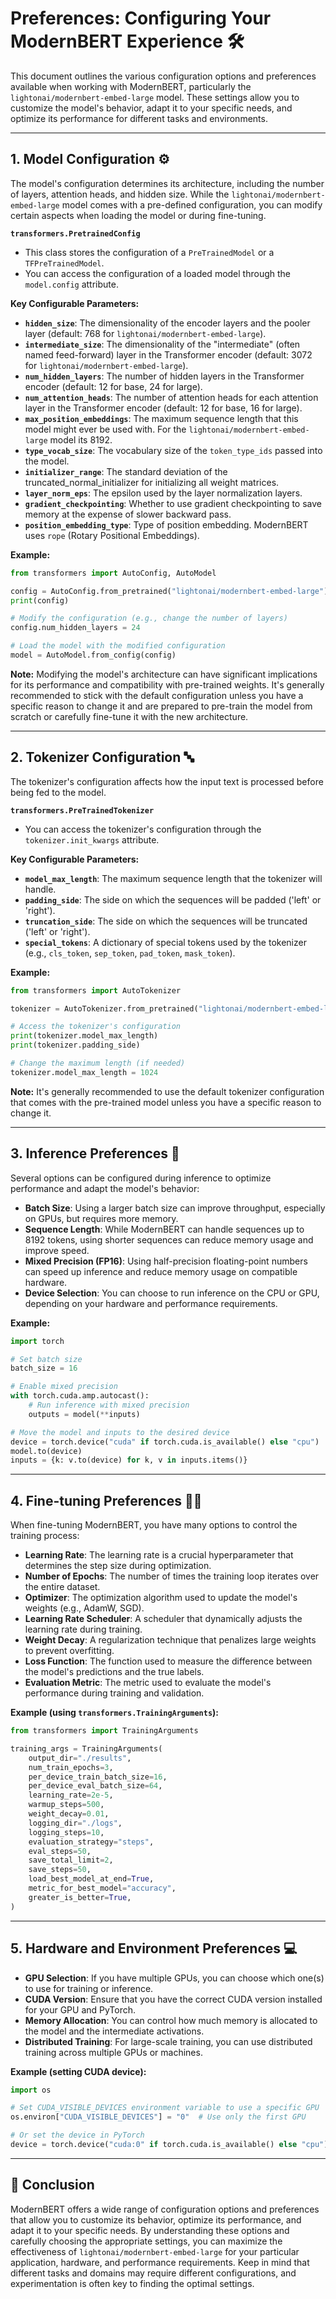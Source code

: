# Preferences: Configuring Your ModernBERT Experience 🛠️

This document outlines the various configuration options and preferences available when working with ModernBERT, particularly the `lightonai/modernbert-embed-large` model. These settings allow you to customize the model's behavior, adapt it to your specific needs, and optimize its performance for different tasks and environments.

---

## 1. Model Configuration ⚙️

The model's configuration determines its architecture, including the number of layers, attention heads, and hidden size. While the `lightonai/modernbert-embed-large` model comes with a pre-defined configuration, you can modify certain aspects when loading the model or during fine-tuning.

**`transformers.PretrainedConfig`**

-   This class stores the configuration of a `PreTrainedModel` or a `TFPreTrainedModel`.
-   You can access the configuration of a loaded model through the `model.config` attribute.

**Key Configurable Parameters:**

-   **`hidden_size`**: The dimensionality of the encoder layers and the pooler layer (default: 768 for `lightonai/modernbert-embed-large`).
-   **`intermediate_size`**: The dimensionality of the "intermediate" (often named feed-forward) layer in the Transformer encoder (default: 3072 for `lightonai/modernbert-embed-large`).
-   **`num_hidden_layers`**: The number of hidden layers in the Transformer encoder (default: 12 for base, 24 for large).
-   **`num_attention_heads`**: The number of attention heads for each attention layer in the Transformer encoder (default: 12 for base, 16 for large).
-   **`max_position_embeddings`**: The maximum sequence length that this model might ever be used with. For the `lightonai/modernbert-embed-large` model its 8192.
-   **`type_vocab_size`**: The vocabulary size of the `token_type_ids` passed into the model.
-   **`initializer_range`**: The standard deviation of the truncated_normal_initializer for initializing all weight matrices.
-   **`layer_norm_eps`**: The epsilon used by the layer normalization layers.
-   **`gradient_checkpointing`**: Whether to use gradient checkpointing to save memory at the expense of slower backward pass.
-   **`position_embedding_type`**: Type of position embedding. ModernBERT uses `rope` (Rotary Positional Embeddings).

**Example:**

```python
from transformers import AutoConfig, AutoModel

config = AutoConfig.from_pretrained("lightonai/modernbert-embed-large")
print(config)

# Modify the configuration (e.g., change the number of layers)
config.num_hidden_layers = 24

# Load the model with the modified configuration
model = AutoModel.from_config(config)
```

**Note:** Modifying the model's architecture can have significant implications for its performance and compatibility with pre-trained weights. It's generally recommended to stick with the default configuration unless you have a specific reason to change it and are prepared to pre-train the model from scratch or carefully fine-tune it with the new architecture.

---

## 2. Tokenizer Configuration 🔤

The tokenizer's configuration affects how the input text is processed before being fed to the model.

**`transformers.PreTrainedTokenizer`**

-   You can access the tokenizer's configuration through the `tokenizer.init_kwargs` attribute.

**Key Configurable Parameters:**

-   **`model_max_length`**: The maximum sequence length that the tokenizer will handle.
-   **`padding_side`**: The side on which the sequences will be padded ('left' or 'right').
-   **`truncation_side`**: The side on which the sequences will be truncated ('left' or 'right').
-   **`special_tokens`**: A dictionary of special tokens used by the tokenizer (e.g., `cls_token`, `sep_token`, `pad_token`, `mask_token`).

**Example:**

```python
from transformers import AutoTokenizer

tokenizer = AutoTokenizer.from_pretrained("lightonai/modernbert-embed-large")

# Access the tokenizer's configuration
print(tokenizer.model_max_length)
print(tokenizer.padding_side)

# Change the maximum length (if needed)
tokenizer.model_max_length = 1024
```

**Note:** It's generally recommended to use the default tokenizer configuration that comes with the pre-trained model unless you have a specific reason to change it.

---

## 3. Inference Preferences 🚀

Several options can be configured during inference to optimize performance and adapt the model's behavior:

-   **Batch Size**: Using a larger batch size can improve throughput, especially on GPUs, but requires more memory.
-   **Sequence Length**: While ModernBERT can handle sequences up to 8192 tokens, using shorter sequences can reduce memory usage and improve speed.
-   **Mixed Precision (FP16)**: Using half-precision floating-point numbers can speed up inference and reduce memory usage on compatible hardware.
-   **Device Selection**: You can choose to run inference on the CPU or GPU, depending on your hardware and performance requirements.

**Example:**

```python
import torch

# Set batch size
batch_size = 16

# Enable mixed precision
with torch.cuda.amp.autocast():
    # Run inference with mixed precision
    outputs = model(**inputs)

# Move the model and inputs to the desired device
device = torch.device("cuda" if torch.cuda.is_available() else "cpu")
model.to(device)
inputs = {k: v.to(device) for k, v in inputs.items()}
```

---

## 4. Fine-tuning Preferences 🏋️‍♀️

When fine-tuning ModernBERT, you have many options to control the training process:

-   **Learning Rate**: The learning rate is a crucial hyperparameter that determines the step size during optimization.
-   **Number of Epochs**: The number of times the training loop iterates over the entire dataset.
-   **Optimizer**: The optimization algorithm used to update the model's weights (e.g., AdamW, SGD).
-   **Learning Rate Scheduler**: A scheduler that dynamically adjusts the learning rate during training.
-   **Weight Decay**: A regularization technique that penalizes large weights to prevent overfitting.
-   **Loss Function**: The function used to measure the difference between the model's predictions and the true labels.
-   **Evaluation Metric**: The metric used to evaluate the model's performance during training and validation.

**Example (using `transformers.TrainingArguments`):**

```python
from transformers import TrainingArguments

training_args = TrainingArguments(
    output_dir="./results",
    num_train_epochs=3,
    per_device_train_batch_size=16,
    per_device_eval_batch_size=64,
    learning_rate=2e-5,
    warmup_steps=500,
    weight_decay=0.01,
    logging_dir="./logs",
    logging_steps=10,
    evaluation_strategy="steps",
    eval_steps=50,
    save_total_limit=2,
    save_steps=50,
    load_best_model_at_end=True,
    metric_for_best_model="accuracy",
    greater_is_better=True,
)
```

---

## 5. Hardware and Environment Preferences 💻

-   **GPU Selection**: If you have multiple GPUs, you can choose which one(s) to use for training or inference.
-   **CUDA Version**: Ensure that you have the correct CUDA version installed for your GPU and PyTorch.
-   **Memory Allocation**: You can control how much memory is allocated to the model and the intermediate activations.
-   **Distributed Training**: For large-scale training, you can use distributed training across multiple GPUs or machines.

**Example (setting CUDA device):**

```python
import os

# Set CUDA_VISIBLE_DEVICES environment variable to use a specific GPU
os.environ["CUDA_VISIBLE_DEVICES"] = "0"  # Use only the first GPU

# Or set the device in PyTorch
device = torch.device("cuda:0" if torch.cuda.is_available() else "cpu")
```

---

## 🏁 Conclusion

ModernBERT offers a wide range of configuration options and preferences that allow you to customize its behavior, optimize its performance, and adapt it to your specific needs. By understanding these options and carefully choosing the appropriate settings, you can maximize the effectiveness of `lightonai/modernbert-embed-large` for your particular application, hardware, and performance requirements. Keep in mind that different tasks and domains may require different configurations, and experimentation is often key to finding the optimal settings.